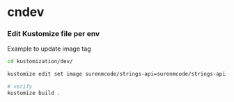 # cndev

### Edit Kustomize file per env
Example to update image tag
```bash
cd kustomization/dev/

kustomize edit set image surenmcode/strings-api=surenmcode/strings-api:5.5

# verify
kustomize build .
```

